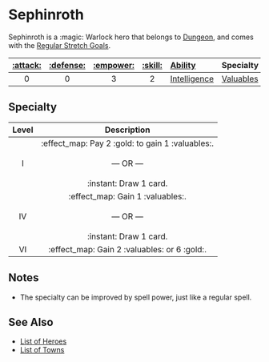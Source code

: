# Sephinroth

Sephinroth is a :magic: Warlock hero that belongs to [Dungeon](../towns/dungeon.md), and comes with the [Regular Stretch Goals](../content.md).

| [:attack:](../statistics/attack.md) | [:defense:](../statistics/defense.md) | [:empower:](../statistics/power.md) | [:skill:](../statistics/knowledge.md) | [Ability](../abilities/index.md) | Specialty |
| :---: | :---: | :---: | :---: | :--- | :--- |
| 0 | 0 | 3 | 2 | [Intelligence](../abilities/intelligence.md) | [Valuables](#specialty) |


## Specialty

| Level | Description |
| :---: | :---: |
| Ⅰ | :effect_map: Pay 2 :gold: to gain 1 :valuables:.<br><br>— OR —<br><br>:instant: Draw 1 card. |
| Ⅳ | :effect_map: Gain 1 :valuables:.<br><br>— OR —<br><br>:instant: Draw 1 card. |
| Ⅵ | :effect_map: Gain 2 :valuables: or 6 :gold:. |


## Notes

- The specialty can be improved by spell power, just like a regular spell.


## See Also

- [List of Heroes](index.md)
- [List of Towns](../towns/index.md)